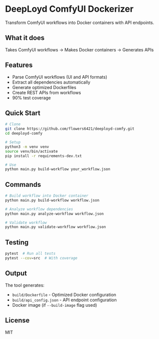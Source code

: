 # DeepLoyd ComfyUI Dockerizer

Transform ComfyUI workflows into Docker containers with API endpoints.

## What it does

Takes ComfyUI workflows → Makes Docker containers → Generates APIs

## Features

- Parse ComfyUI workflows (UI and API formats)
- Extract all dependencies automatically
- Generate optimized Dockerfiles
- Create REST APIs from workflows
- 90% test coverage

## Quick Start

```bash
# Clone
git clone https://github.com/flowers6421/deeployd-comfy.git
cd deeployd-comfy

# Setup
python3 -m venv venv
source venv/bin/activate
pip install -r requirements-dev.txt

# Use
python main.py build-workflow your_workflow.json
```

## Commands

```bash
# Build workflow into Docker container
python main.py build-workflow workflow.json

# Analyze workflow dependencies
python main.py analyze-workflow workflow.json

# Validate workflow
python main.py validate-workflow workflow.json
```

## Testing

```bash
pytest  # Run all tests
pytest --cov=src  # With coverage
```

## Output

The tool generates:
- `build/Dockerfile` - Optimized Docker configuration
- `build/api_config.json` - API endpoint configuration
- Docker image (if `--build-image` flag used)

## License

MIT
